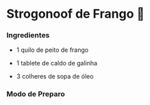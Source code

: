 # Strogonoof de Frango :chicken:

### Ingredientes

* 1 quilo de peito de frango

* 1 tablete de caldo de galinha

* 3 colheres de sopa de óleo

### Modo de Preparo

